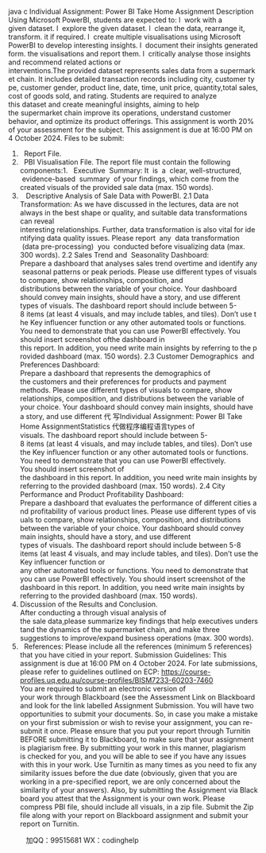 java c
Individual Assignment: Power BI Take Home Assignment 
Description 
Using Microsoft PowerBI, students are expected to:
l  work with a given dataset.
l  explore the given dataset.
l  clean the data, rearrange it, transform. it if required.
l  create multiple visualisations using Microsoft PowerBI to develop interesting insights.
l  document their insights generated form. the visualisations and report them.
l  critically analyse those insights and recommend related actions or interventions.The provided dataset represents sales data from a supermarket chain. It includes detailed transaction records including city, customer type, customer gender, product line, date, time, unit price, quantity,total sales, cost of goods sold, and rating. Students are required to analyze this dataset and create meaningful insights, aiming to help the supermarket chain improve its operations, understand customer behavior, and optimize its product offerings.
This assignment is worth 20% of your assessment for the subject. This assignment is due at 16:00 PM on 4 October 2024.
Files to be submit: 
1.   Report File. 
2.   PBI Visualisation File. 
The report file must contain the following components:1.   Executive  Summary:  It  is  a  clear, well-structured,  evidence-based  summary  of your findings, which come from the created visuals of the provided sale data (max. 150 words).
2.    Descriptive Analysis of Sale Data with PowerBI. 
2.1 Data Transformation: As we have discussed in the lectures, data are not always in the best shape or quality, and suitable data transformations can reveal interesting relationships. Further, data transformation is also vital for identifying data quality issues. Please report  any  data transformation  (data pre-processing)  you  conducted before visualizing data (max. 300 words).
2.2 Sales Trend and  Seasonality Dashboard: Prepare a dashboard that analyses sales trend overtime and identify any seasonal patterns or peak periods. Please use different types of visuals to compare, show relationships, composition, and distributions between the variable of your choice. Your dashboard should convey main insights, should have a story, and use different types of visuals. The dashboard report should include between 5-8 items (at least 4 visuals, and may include tables, and tiles). Don’t use the Key influencer function or any other automated tools or functions. You need to demonstrate that you can use PowerBI effectively. You should insert screenshot ofthe dashboard in this report. In addition, you need write main insights by referring to the provided dashboard (max. 150 words). 
2.3 Customer Demographics  and Preferences Dashboard: Prepare a dashboard that represents the demographics of the customers and their preferences for products and payment methods. Please use different types of visuals to compare, show relationships, composition, and distributions between the variable of your choice. Your dashboard should convey main insights, should have a story, and use different 代 写Individual Assignment: Power BI Take Home AssignmentStatistics
代做程序编程语言types of visuals. The dashboard report should include between 5-8 items (at least 4 visuals, and may include tables, and tiles). Don’t use the Key influencer function or any other automated tools or functions. You need to demonstrate that you can use PowerBI effectively. You should insert screenshot of the dashboard in this report. In addition, you need write main insights by referring to the provided dashboard (max. 150 words).
2.4 City Performance and Product Profitability Dashboard: Prepare a dashboard that evaluates the performance of different cities and profitability of various product lines. Please use different types of visuals to compare, show relationships, composition, and distributions between the variable of your choice. Your dashboard should convey main insights, should have a story, and use different types of visuals. The dashboard report should include between 5-8 items (at least 4 visuals, and may include tables, and tiles). Don’t use the Key influencer function or any other automated tools or functions. You need to demonstrate that you can use PowerBI effectively. You should insert screenshot of the dashboard in this report. In addition, you need write main insights by referring to the provided dashboard (max. 150 words).
3. Discussion of the Results and Conclusion. After conducting a through visual analysis of the sale data,please summarize key findings that help executives understand the dynamics of the supermarket chain, and make three suggestions to improve/expand business operations (max. 300 words).
4.   References: Please include all the references (minimum 5 references) that you have citied in your report.
Submission Guidelines: 
This assignment is due at 16:00 PM on 4 October 2024. For late submissions, please refer to guidelines outlined on ECP:
https://course-profiles.uq.edu.au/course-profiles/BISM7233-60203-7460 You are required to submit an electronic version of your work through Blackboard (see the Assessment Link on Blackboard and look for the link labelled Assignment Submission. You will have two opportunities to submit your documents. So, in case you make a mistake on your first submission or wish to revise your assignment, you can re-submit it once. Please ensure that you put your report through Turnitin BEFORE submitting it to Blackboard, to make sure that your assignment is plagiarism free. By submitting your work in this manner, plagiarism is checked for you, and you will be able to see if you have any issues with this in your work. Use Turnitin as many times as you need to fix any similarity issues before the due date (obviously, given that you are working in a pre-specified report, we are only concerned about the similarity of your answers). Also, by submitting the Assignment via Blackboard you attest that the Assignment is your own work. 
Please compress PBI file, should include all visuals, in a zip file. Submit the Zip file along with your report on Blackboard assignment and submit your report on Turnitin.



         
加QQ：99515681  WX：codinghelp
